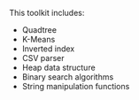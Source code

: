 This toolkit includes:
  * Quadtree
  * K-Means
  * Inverted index
  * CSV parser
  * Heap data structure
  * Binary search algorithms
  * String manipulation functions